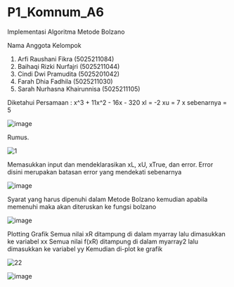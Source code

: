 # P1_Komnum_A6
Implementasi Algoritma Metode Bolzano

Nama Anggota Kelompok 
1. Arfi Raushani Fikra (5025211084)
2. Baihaqi Rizki Nurfajri (5025211044)
3. Cindi Dwi Pramudita (5025201042)
4. Farah Dhia Fadhila (5025211030)
5. Sarah Nurhasna Khairunnisa (5025211105)

Diketahui 
Persamaan : x^3 + 11x^2 - 16x - 320
  xl = -2
  xu = 7
  x sebenarnya = 5

![image](https://user-images.githubusercontent.com/108170236/198197992-4386f7f0-94e7-4b24-9590-45e539e3f3d3.png)

Rumus.

![1](https://user-images.githubusercontent.com/108170236/198196735-175a72b7-8e16-4e44-8fc0-e3a00c1ae5f1.png)

Memasukkan input dan mendeklarasikan xL, xU, xTrue, dan error. Error disini merupakan batasan error yang mendekati sebenarnya

![image](https://user-images.githubusercontent.com/108170236/198197110-e72bfbf0-c9a4-4af2-92e3-75d02479822b.png)

Syarat yang harus dipenuhi dalam Metode Bolzano kemudian apabila memenuhi maka akan diteruskan ke fungsi bolzano

![image](https://user-images.githubusercontent.com/108170236/198197501-5594b6e8-6215-4f0a-9254-e21edf20f960.png)

Plotting Grafik
Semua nilai xR ditampung di dalam myarray lalu dimasukkan ke variabel xx
Semua nilai f(xR) ditampung di dalam myarray2 lalu dimasukkan ke variabel yy
Kemudian di-plot ke grafik

![22](https://user-images.githubusercontent.com/108170236/198200911-29491f6f-66f7-46c1-85d5-9208189a1ded.png)

![image](https://user-images.githubusercontent.com/108170236/198201035-5bf29604-15dc-4768-bca5-de51349381fc.png)






 

